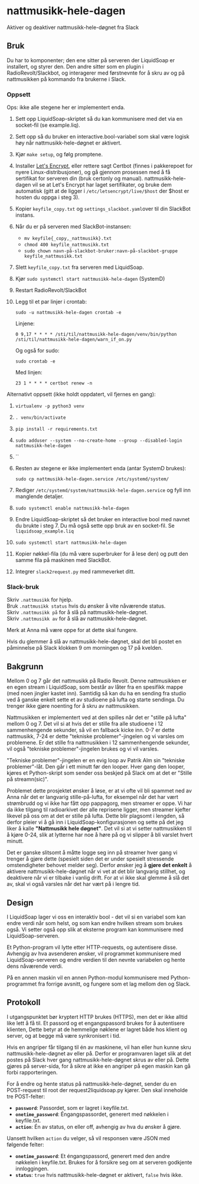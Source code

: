 # nattmusikk-hele-dagen
Aktiver og deaktiver nattmusikk-hele-døgnet fra Slack

## Bruk

Du har to komponenter; den ene sitter på serveren der LiquidSoap er installert,
og styrer den. Den andre sitter som en plugin i RadioRevolt/Slackbot, og
interagerer med førstnevnte for å skru av og på nattmusikken på kommando fra
brukerne i Slack.

### Oppsett

Ops: ikke alle stegene her er implementert enda.

1. Sett opp LiquidSoap-skriptet så du kan kommunisere med det via en socket-fil
   (se example.liq).
2. Sett opp så du bruker en interactive.bool-variabel som skal være logisk høy
   når nattmusikk-hele-døgnet er aktivert.
3. Kjør `make setup`, og følg promptene.
4. Installer [Let's Encrypt](https://letsencrypt.org/), eller rettere sagt
    Certbot (finnes i pakkerepoet for nyere Linux-distribusjoner), og gå
    gjennom prosessen med å få sertifikat for serveren din (bruk certonly
    og manual). nattmusikk-hele-dagen vil se at Let's Encrypt har laget
    sertifikater, og bruke dem automatisk (gitt at de ligger i
    `/etc/letsencrypt/live/$host` der $host er hosten du oppga i steg 3).
4. Kopier `keyfile_copy.txt` og `settings_slackbot.yaml`over til din SlackBot
    instans.
5. Når du er på serveren med SlackBot-instansen:
   * `mv keyfile{_copy,_nattmusikk}.txt`
   * `chmod 400 keyfile_nattmusikk.txt`
   * `sudo chown navn-på-slackbot-bruker:navn-på-slackbot-gruppe keyfile_nattmusikk.txt`
5. Slett `keyfile_copy.txt` fra serveren med LiquidSoap.
6. Kjør `sudo systemctl start nattmusikk-hele-dagen` (SystemD)
7. Restart RadioRevolt/SlackBot
8. Legg til et par linjer i crontab:

   `sudo -u nattmusikk-hele-dagen crontab -e`

   Linjene:  
   ```
   0 9,17 * * * * /sti/til/nattmusikk-hele-dagen/venv/bin/python /sti/til/nattmusikk-hele-dagen/warn_if_on.py
   ```

   Og også for sudo:

   `sudo crontab -e`

   Med linjen:
   ```
   23 1 * * * * certbot renew -n
   ```



Alternativt oppsett (ikke holdt oppdatert, vil fjernes en gang):

1. `virtualenv -p python3 venv`
2. `. venv/bin/activate`
3. `pip install -r requirements.txt`
4. `sudo adduser --system --no-create-home --group --disabled-login nattmusikk-hele-dagen`
5. ``
6. Resten av stegene er ikke implementert enda (antar SystemD brukes):

   `sudo cp nattmusikk-hele-dagen.service /etc/systemd/system/`
7. Rediger `/etc/systemd/system/nattmusikk-hele-dagen.service` og fyll inn
   manglende detaljer.
8. `sudo systemctl enable nattmusikk-hele-dagen`
9. Endre LiquidSoap-skriptet så det bruker en interactive bool med navnet du
   brukte i steg 7. Du må også sette opp bruk av en socket-fil. Se
   `liquidsoap_example.liq`
9. `sudo systemctl start nattmusikk-hele-dagen`
10. Kopier nøkkel-fila (du må være superbruker for å lese den) og putt den
    samme fila på maskinen med SlackBot.
11. Integrer `slack2request.py` med rammeverket ditt.

### Slack-bruk

Skriv `.nattmusikk` for hjelp.  
Bruk `.nattmusikk status` hvis du ønsker å vite nåværende status.  
Skriv `.nattmusikk på` for å slå på nattmusikk-hele-døgnet.  
Skriv `.nattmusikk av` for å slå av nattmusikk-hele-døgnet.

Merk at Anna må være oppe for at dette skal fungere.

Hvis du glemmer å slå av nattmusikk-hele-døgnet, skal det bli postet en
påminnelse på Slack klokken 9 om morningen og 17 på kvelden.

## Bakgrunn

Mellom 0 og 7 går det nattmusikk på Radio Revolt. Denne nattmusikken er en egen
stream i LiquidSoap, som består av låter fra en spesifikk mappe (med noen
jingler kastet inn). Samtidig så kan du ha en sending fra studio ved å ganske
enkelt sette et av studioene på lufta og starte sendinga. Du trenger ikke gjøre
noenting for å skru av nattmusikken.

Nattmusikken er implementert ved at den spilles når det er "stille på lufta"
mellom 0 og 7. Det vil si at hvis det er stille fra alle studioene i 12
sammenhengende sekunder, så vil en fallback kicke inn. 0-7 er dette nattmusikk,
7-24 er dette "tekniske problemer"-jingelen og vi varsles om problemene. Er det
stille fra nattmusikken i 12 sammenhengende sekunder, vil også "tekniske
problemer"-jingelen brukes og vi vil varsles.

"Tekniske problemer"-jingelen er en evig loop av Patrik Alm sin "tekniske
problemer"-låt. Den går i ett minutt før den looper. Hver gang den looper,
kjøres et Python-skript som sender oss beskjed på Slack om at det er "Stille på
streamn(sic)".

Problemet dette prosjektet ønsker å løse, er at vi ofte vil bli spammet ned av
Anna når det er langvarig stille-på-lufta, for eksempel når det har vært
strømbrudd og vi ikke har fått opp pappagorg, men streamer er oppe. Vi har da
ikke tilgang til radioarkivet der alle reprisene ligger, men streamer kjefter
likevel på oss om at det er stille på lufta. Dette blir plagsomt i lengden, så
derfor pleier vi å gå inn i LiquidSoap-konfigurasjonen og sette på det jeg liker
å kalle **"Nattmusikk hele døgnet"**. Det vil si at vi setter nattmusikken til
å kjøre 0-24, slik at lytterne har noe å høre på og vi slipper å bli varslet
hvert minutt.

Det er ganske slitsomt å måtte logge seg inn på streamer hver gang vi trenger å
gjøre dette (spesielt siden det er under spesielt stressende omstendigheter
behovet melder seg). Derfor ønsker jeg å **gjøre det enkelt** å aktivere
nattmusikk-hele-døgnet når vi vet at det blir langvarig stillhet, og deaktivere
når vi er tilbake i vanlig drift. For at vi ikke skal glemme å slå det av, skal
vi også varsles når det har vært på i lengre tid.

## Design

I LiquidSoap lager vi oss en interaktiv bool - det vil si en variabel som kan
endre verdi når som helst, og som kan endre hvilken stream som brukes også.
Vi setter også opp slik at eksterne program kan kommunisere med
LiquidSoap-serveren.

Et Python-program vil lytte etter HTTP-requests, og autentisere disse.
Avhengig av hva avsenderen ønsker, vil programmet kommunisere med
LiquidSoap-serveren og endre verdien til den nevnte variabelen og hente dens
nåværende verdi.

På en annen maskin vil en annen Python-modul kommunisere med Python-programmet
fra forrige avsnitt, og fungere som et lag mellom den og Slack.

## Protokoll

I utgangspunktet bør kryptert HTTP brukes (HTTPS), men det er ikke alltid like
lett å få til. Et passord og et engangspassord brukes for å autentisere
klienten, Dette betyr at de hemmelige nøklene er lagret både hos klient og
server, og at begge må være synkronisert i tid.

Hvis en angriper får tilgang til én av maskinene, vil han eller hun kunne skru
nattmusikk-hele-døgnet av eller på. Derfor er programvaren laget slik at det
postes på Slack hver gang nattmusikk-hele-døgnet skrus av eller på. Dette gjøres
på server-sida, for å sikre at ikke en angriper på egen maskin kan gå forbi
rapporteringen.

For å endre og hente status på nattmusikk-hele-døgnet, sender du en
POST-request til root der request2liquidsoap.py kjører. Den skal inneholde tre
POST-felter:

* **`password`**: Passordet, som er lagret i keyfile.txt.
* **`onetime_password`**: Éngangspassordet, generert med nøkkelen i keyfile.txt.
* **`action`**: Én av status, on eller off, avhengig av hva du ønsker å gjøre.

Uansett hvilken `action` du velger, så vil responsen være JSON med følgende
felter:
* **`onetime_password`**: Et éngangspassord, generert med den andre nøkkelen
    i keyfile.txt. Brukes for å forsikre seg om at serveren godkjente
    innloggingen.
* **`status`**: `true` hvis nattmusikk-hele-døgnet er aktivert, `false` hvis
    ikke.

